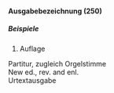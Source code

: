 #### Ausgabebezeichnung (250)
  
##### Beispiele  

1. Auflage

Partitur, zugleich Orgelstimme  
New ed., rev. and enl.  
Urtextausgabe